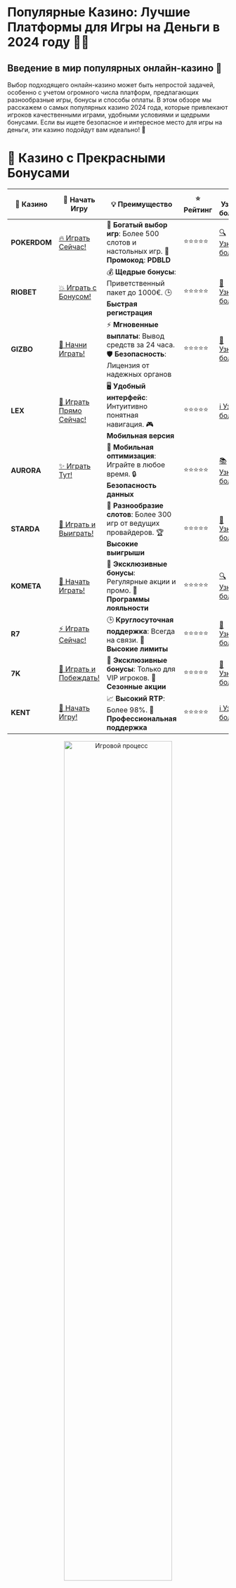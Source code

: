 # **Популярные Казино: Лучшие Платформы для Игры на Деньги в 2024 году** 🎰💥

## Введение в мир популярных онлайн-казино 🌟

Выбор подходящего онлайн-казино может быть непростой задачей, особенно с учетом огромного числа платформ, предлагающих разнообразные игры, бонусы и способы оплаты. В этом обзоре мы расскажем о самых популярных казино 2024 года, которые привлекают игроков качественными играми, удобными условиями и щедрыми бонусами. Если вы ищете безопасное и интересное место для игры на деньги, эти казино подойдут вам идеально! 🎉

# 🌟 Казино с Прекрасными Бонусами

| 🎲 **Казино** | 🔗 **Начать Игру** | 💡 **Преимущество** | ⭐ **Рейтинг** | 🔗 **Узнать больше** | 🆕 **Новая информация** |
|--------------|---------------------|---------------------|----------------|----------------------|-------------------------|
| **POKERDOM**  | [🔥 Играть Сейчас!](https://brandplay.link/4k77v2yx) | 🎉 **Богатый выбор игр**: Более 500 слотов и настольных игр. 🎁 **Промокод**: **PDBLD** | ⭐⭐⭐⭐⭐ | [🔍 Узнать больше](https://brandplay.link/4k77v2yx) | 🏆 **Победители турниров** получают эксклюзивные подарки! |
| **RIOBET**    | [💥 Играть с Бонусом!](https://brandplay.link/7xBLTPyj) | 💰 **Щедрые бонусы**: Приветственный пакет до 1000€. 🕒 **Быстрая регистрация** | ⭐⭐⭐⭐⭐ | [📖 Узнать больше](https://brandplay.link/7xBLTPyj) | 💬 **Поддержка 24/7** для комфортной игры в любое время! |
| **GIZBO**     | [🚀 Начни Играть!](https://brandplay.link/bprXw4YV) | ⚡ **Мгновенные выплаты**: Вывод средств за 24 часа. 🛡️ **Безопасность**: Лицензия от надежных органов | ⭐⭐⭐⭐⭐ | [📝 Узнать больше](https://brandplay.link/bprXw4YV) | 🔒 **SSL-шифрование** для максимальной безопасности данных игроков. |
| **LEX**       | [💎 Играть Прямо Сейчас!](https://brandplay.link/zW4hdDFV) | 🖥️ **Удобный интерфейс**: Интуитивно понятная навигация. 🎮 **Мобильная версия** | ⭐⭐⭐⭐⭐ | [ℹ️ Узнать больше](https://brandplay.link/zW4hdDFV) | 📱 **Поддержка всех мобильных устройств** для удобства игры в любом месте. |
| **AURORA**    | [✨ Играть Тут!](https://10trafic-stat2.com/click/668546556bcc6313411604bd/6766/13032/subaccount) | 📱 **Мобильная оптимизация**: Играйте в любое время. 🔒 **Безопасность данных** | ⭐⭐⭐⭐⭐ | [📚 Узнать больше](https://10trafic-stat2.com/click/668546556bcc6313411604bd/6766/13032/subaccount) | 🌍 **Международная лицензия** на деятельность в разных странах. |
| **STARDА**    | [🎉 Играть и Выиграть!](https://brandplay.link/fB7xwRFL) | 🎰 **Разнообразие слотов**: Более 300 игр от ведущих провайдеров. 🏆 **Высокие выигрыши** | ⭐⭐⭐⭐⭐ | [🔎 Узнать больше](https://brandplay.link/fB7xwRFL) | 🎉 **Ежемесячные турниры** с крупными призами! |
| **KOMETA**    | [🎁 Начать Играть!](https://brandplay.link/8ZymQJV8) | 🎁 **Эксклюзивные бонусы**: Регулярные акции и промо. 🔄 **Программы лояльности** | ⭐⭐⭐⭐⭐ | [🔍 Узнать больше](https://brandplay.link/8ZymQJV8) | 🌟 **Персонализированные предложения** для долгосрочных игроков. |
| **R7**        | [⚡ Играть Сейчас!](https://brandplay.link/bMd3Yjsw) | 🕒 **Круглосуточная поддержка**: Всегда на связи. 💸 **Высокие лимиты** | ⭐⭐⭐⭐⭐ | [📖 Узнать больше](https://brandplay.link/bMd3Yjsw) | 🎯 **Рейтинг игроков** для лучших участников. |
| **7K**        | [🎯 Играть и Побеждать!](https://brandplay.link/BvQyFShp) | 🌟 **Эксклюзивные бонусы**: Только для VIP игроков. 🎉 **Сезонные акции** | ⭐⭐⭐⭐⭐ | [📝 Узнать больше](https://brandplay.link/BvQyFShp) | 🥇 **Особые привилегии** для постоянных игроков. |
| **KENT**      | [🔑 Начать Игру!](https://brandplay.link/Fv2WP3js) | 📈 **Высокий RTP**: Более 98%. 💼 **Профессиональная поддержка** | ⭐⭐⭐⭐⭐ | [ℹ️ Узнать больше](https://brandplay.link/Fv2WP3js) | 💬 **Поддержка на нескольких языках** для удобства игроков. |

<div align="center"> <img src="https://i.pinimg.com/originals/1d/b3/25/1db325483acbe642c6d4e6fdd73a4988.gif" alt="Игровой процесс" width="70%"> </div>
---

# 🚀 Быстрые Выигрыши и Поддержка

| 🎲 **Казино** | 🔗 **Начать Игру** | 💡 **Преимущество** | ⭐ **Рейтинг** | 🔗 **Узнать больше** | 🆕 **Новая информация** |
|--------------|---------------------|---------------------|----------------|----------------------|-------------------------|
| **GAMA**      | [🎯 Играть Прямо Сейчас!](https://brandplay.link/j6NMKsDz) | 🔍 **Интуитивный интерфейс**: Легкость использования. 🏅 **Престижные турниры** | ⭐⭐⭐⭐☆ | [🔎 Узнать больше](https://brandplay.link/j6NMKsDz) | 🏆 **Турниры с большими призами** каждый месяц. |
| **ONION**     | [💥 Играть и Выигрывать!](https://brandplay.link/zBGRVpQ9) | 🤑 **Низкие ставки**: Идеально для начинающих. 🔄 **Быстрые выводы** | ⭐⭐⭐⭐☆ | [🔍 Узнать больше](https://brandplay.link/zBGRVpQ9) | 🎮 **Казино для новичков** с простыми правилами. |
| **ЧЕМПИОН**   | [🏅 Играть в Турнире!](https://temon-gter.cfd/go/lRq?p80412p304504pcc44t17455) | 🏅 **Лояльная программа**: Награды за активность. 🎁 **Ежемесячные бонусы** | ⭐⭐⭐⭐☆ | [📖 Узнать больше](https://temon-gter.cfd/go/lRq?p80412p304504pcc44t17455) | 🥇 **Турниры и лояльность** — каждый шаг вознаграждается. |
| **VAVADA**    | [🚀 Играть Без Ожидания!](https://vavadapartner.pro/?promo=ea5c9275-6854-4505-94fc-95ab18221945-linkb2) | 🚀 **Быстрая регистрация**: Начните играть мгновенно. 🔐 **Безопасные транзакции** | ⭐⭐⭐⭐☆ | [📝 Узнать больше](https://vavadapartner.pro/?promo=ea5c9275-6854-4505-94fc-95ab18221945-linkb2) | 🏆 **Программа для новых игроков** с бонусами за регистрацию. |
| **FRIENDS**   | [🎉 Играть и Развлекаться!](https://gofriends.mba/linkb2) | 🤝 **Социальные игры**: Играйте с друзьями. 🌐 **Мультиплатформенность** | ⭐⭐⭐⭐☆ | [ℹ️ Узнать больше](https://gofriends.mba/linkb2) | 🎮 **Играйте с друзьями** и зарабатывайте бонусы за совместные действия. |
| **1WIN**      | [⚡ Играть и Выигрывать!](https://brandplay.link/smXVpBbG) | 🏆 **Спортивные ставки**: Широкий выбор видов спорта. 💵 **Высокие коэффициенты** | ⭐⭐⭐⭐☆ | [📚 Узнать больше](https://brandplay.link/smXVpBbG) | ⚽ **Бонусы на спортивные ставки** для активных игроков. |
| **DRIP**      | [💥 Играть Сразу!](https://drp-ircp01.com/c07e6a3db) | 🌐 **Инновационные игры**: Новейшие игровые технологии. 🛡️ **Высокая безопасность** | ⭐⭐⭐⭐☆ | [🔎 Узнать больше](https://drp-ircp01.com/c07e6a3db) | 🔧 **Инновационные функции** для удобства игры. |
| **JOYCASINO** | [🎰 Играть И Побеждать!](https://rpc30.call2me.pro/?/ru/registration?apkpop=0&partner=p24970p3291217pc98f) | 🎁 **Приятные бонусы**: Ежедневные акции и подарки. 🕹️ **Разнообразие игр** | ⭐⭐⭐⭐☆ | [🔍 Узнать больше](https://rpc30.call2me.pro/?/ru/registration?apkpop=0&partner=p24970p3291217pc98f) | 🎉 **Щедрые фриспины** для новых игроков. |
| **PLAYFORTUNA** | [🔥 Играть С Бонусом!](https://fortunapromo.net/alt/playfortuna/registration?0dc4a9362a71feb7e3f165fb8e766f70) | 🎉 **Регулярные акции**: Бонусы, фриспины и многое другое. 🏅 **Турниры** | ⭐⭐⭐⭐☆ | [📚 Узнать больше](https://fortunapromo.net/alt/playfortuna/registration?0dc4a9362a71feb7e3f165fb8e766f70) | 🎯 **Выгодные предложения** на популярные игры. |
| **SYKAA**     | [💸 Играть Сейчас!](https://s-two-way.com/?source=linkb2&pid=30697) | 💸 **Доступные ставки**: Идеально для новичков. 🎁 **Щедрые бонусы** | ⭐⭐⭐⭐☆ | [🔍 Узнать больше](https://s-two-way.com/?source=linkb2&pid=30697) | 💥 **Акции с большими бонусами** для новичков и опытных игроков. |

<div align="center"> <img src="https://schaeffers-cdn.s3.amazonaws.com/images/default-source/schaeffers-cdn-images/default-images/sectors/bigstock-casino-gambling-concept-with-f-369012793.jpg?sfvrsn=493ad806_4" alt="Игровой процесс" width="70%"> </div>
---

# 💸 Казино с Привлекательными Программами Лояльности

| 🎲 **Казино** | 🔗 **Начать Игру** | 💡 **Преимущество** | ⭐ **Рейтинг** | 🔗 **Узнать больше** | 🆕 **Новая информация** |
|--------------|---------------------|---------------------|----------------|----------------------|-------------------------|
| **KOMETA**    | [🎯 Начни Играть!](https://brandplay.link/8ZymQJV8) | 🎁 **Эксклюзивные бонусы**: Регулярные акции и промо. 🔄 **Программы лояльности** | ⭐⭐⭐⭐⭐ | [🔍 Узнать больше](https://brandplay.link/8ZymQJV8) | 🌟 **Персонализированные предложения** для долгосрочных игроков. |
| **1Xslots**   | [🏅 Играть Прямо Сейчас!](https://brandplay.link/hSB1khtr) | 🎉 **Множество акций**: Еженедельные бонусы и турниры. 🛡️ **Безопасность** | ⭐⭐⭐⭐⭐ | [📚 Узнать больше](https://brandplay.link/hSB1khtr) | 🏅 **Награды за активность**: участники программы лояльности получают специальные привилегии. |
| **R7**        | [🚀 Играть Сейчас!](https://brandplay.link/bMd3Yjsw) | 🕒 **Круглосуточная поддержка**: Всегда на связи. 💸 **Высокие лимиты** | ⭐⭐⭐⭐⭐ | [📖 Узнать больше](https://brandplay.link/bMd3Yjsw) | 💬 **VIP-поддержка** для постоянных игроков с приоритетом. |

<div align="center"> <img src="https://i.pinimg.com/originals/1d/b3/25/1db325483acbe642c6d4e6fdd73a4988.gif" alt="Игровой процесс" width="70%"> </div>
---

---

## Как выбрать популярное онлайн-казино? 🤔

Когда вы выбираете казино для игры, обратите внимание на следующие ключевые моменты:

1. **Лицензия и безопасность** 🔒: Убедитесь, что казино имеет лицензии от авторитетных регуляторов, таких как Curacao, MGA или UK Gambling Commission.
2. **Бонусы и акции** 🎁: Популярные казино часто предлагают эксклюзивные бонусы для новых игроков, включая бездепозитные бонусы и фриспины.
3. **Выбор игр** 🎮: Лучшие платформы предоставляют широкий выбор игр, включая слоты, настольные игры и живое казино.
4. **Методы депозитов и выводов** 💳: Убедитесь, что казино предлагает удобные и безопасные способы ввода и вывода средств.

---

## Популярные онлайн-казино 2024 года 🎰

### 1. **Pokerdom** 🏆

- **Лицензия**: Curacao
- **Особенности**: **Pokerdom** — одно из самых популярных онлайн-казино, предлагающее большой выбор слотов, настольных игр и покера, а также привлекательные бонусы и акции.

#### Преимущества:
- Регулярные бонусы для новых игроков.
- Удобный интерфейс и простота в использовании.
- Быстрые и безопасные выводы.

---

### 2. **Riobet** 💎

- **Лицензия**: Malta Gaming Authority
- **Особенности**: **Riobet** — это популярная платформа с обширной коллекцией игр от ведущих разработчиков, а также выгодными предложениями для новых игроков.

#### Преимущества:
- Отличные RTP на слоты.
- Множество бонусных предложений.
- Быстрые выплаты и разнообразие способов оплаты.

---

### 3. **Gizbo** 🎉

- **Лицензия**: UK Gambling Commission
- **Особенности**: **Gizbo** предлагает уникальные бонусы и разнообразие слотов, а также игры с живыми дилерами. Платформа пользуется популярностью среди игроков благодаря качественной поддержке и регулярным акциям.

#### Преимущества:
- Простой интерфейс и удобная мобильная версия.
- Регулярные акции и бонусы для лояльных игроков.
- Отличная поддержка клиентов.

---

### 4. **LEX** ✨

- **Лицензия**: Curacao eGaming
- **Особенности**: **LEX** — это известное онлайн-казино, которое предлагает разнообразные бонусы, включая бесплатные вращения и другие привлекательные предложения.

#### Преимущества:
- Простой и интуитивно понятный интерфейс.
- Частые акции и VIP-программы.
- Безопасные и быстрые способы вывода средств.

---

### 5. **Aurora** 🌟

- **Лицензия**: Malta Gaming Authority
- **Особенности**: **Aurora** предоставляет богатый выбор игр, включая слоты и настольные игры, а также отличные бонусы для новичков.

#### Преимущества:
- Отличные бонусы на депозит и частые акции.
- Большой выбор игр и слотов.
- Удобный интерфейс и мобильная версия.

---

### 6. **Starda** 🌟

- **Лицензия**: Curacao eGaming
- **Особенности**: **Starda** — это популярное онлайн-казино с удобной регистрацией, множеством бонусов и хорошей коллекцией игр.

#### Преимущества:
- Легкая регистрация и быстрые выводы.
- Отличная мобильная версия.
- Разнообразие способов оплаты.

---

### 7. **Kometa** 🚀

- **Лицензия**: Curacao
- **Особенности**: **Kometa** является одним из самых популярных онлайн-казино благодаря эксклюзивным бонусам и разнообразию игр от топовых провайдеров.

#### Преимущества:
- Отличная поддержка клиентов.
- Регулярные акции и бонусы.
- Быстрые и безопасные выплаты.

---

### 8. **R7** 🎰

- **Лицензия**: Malta Gaming Authority
- **Особенности**: **R7** — это популярная платформа с большим количеством бонусов, игр и слотов от известных разработчиков.

#### Преимущества:
- Удобный интерфейс и мобильная версия.
- Щедрые бонусы и акции.
- Быстрые и безопасные выводы средств.

---

### 9. **7K** 🔥

- **Лицензия**: Curacao eGaming
- **Особенности**: **7K** — это популярное казино с множеством игр и разнообразными бонусами для новичков и постоянных игроков.

#### Преимущества:
- Множество бонусных предложений.
- Широкая коллекция игр от топовых разработчиков.
- Быстрые и безопасные методы вывода.

---

### 10. **Kent** 💎

- **Лицензия**: Curacao
- **Особенности**: **Kent** — это популярное онлайн-казино с множеством игр и привлекательными бонусами.

#### Преимущества:
- Удобный интерфейс и быстрая регистрация.
- Частые бонусы и акции.
- Разнообразие способов оплаты и быстрые выводы.

---

## Заключение: Популярные онлайн-казино 2024 года 💰

В этом обзоре мы собрали **популярные казино** 2024 года, которые предлагают отличные условия для игры на реальные деньги, включая надежные способы вывода средств, разнообразные бонусы и большое количество игр. Выбирайте платформу, которая подходит именно вам, и наслаждайтесь захватывающими играми и выгодными предложениями!

---

## Часто задаваемые вопросы (FAQ) ❓📚

### 1. Где можно найти популярные онлайн-казино? 🎰

Среди самых популярных онлайн-казино можно выделить **Pokerdom**, **Riobet**, **Gizbo**, **LEX**, **Aurora** и другие.

### 2. Какие бонусы предлагают популярные онлайн-казино? 🎁

Популярные онлайн-казино предлагают щедрые бонусы для новых игроков, включая бездепозитные бонусы, бесплатные вращения и бонусы на депозиты.

### 3. Как выбрать популярное онлайн-казино? 🔒

Ищите казино с лицензией, хорошими отзывами, разнообразием игр и безопасными методами вывода средств.

---

Играйте в **популярные казино** 2024 года и наслаждайтесь увлекательным игровым процессом, щедрыми бонусами и безопасными условиями для выигрыша! 🎰💎
